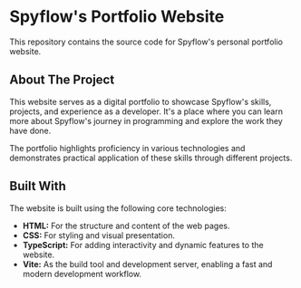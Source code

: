 # Spyflow's Portfolio Website

This repository contains the source code for Spyflow's personal portfolio website.

## About The Project

This website serves as a digital portfolio to showcase Spyflow's skills, projects, and experience as a developer. It's a place where you can learn more about Spyflow's journey in programming and explore the work they have done.

The portfolio highlights proficiency in various technologies and demonstrates practical application of these skills through different projects.

## Built With

The website is built using the following core technologies:

*   **HTML:** For the structure and content of the web pages.
*   **CSS:** For styling and visual presentation.
*   **TypeScript:** For adding interactivity and dynamic features to the website.
*   **Vite:** As the build tool and development server, enabling a fast and modern development workflow.
